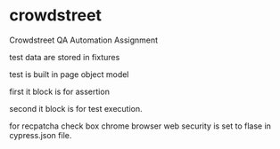 # crowdstreet
Crowdstreet QA Automation Assignment

test data are stored in fixtures

test is built in page object model

first it block is for assertion

second it block is for test execution.

for recpatcha check box chrome browser web security is set to flase in cypress.json file.
